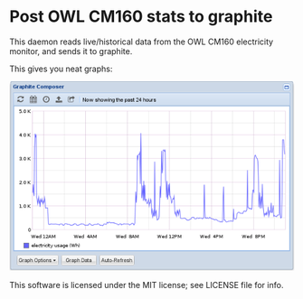 # Post OWL CM160 stats to graphite

This daemon reads live/historical data from the OWL CM160 electricity monitor,
and sends it to graphite.

This gives you neat graphs:

![Screenshot of electricity usage graph in graphite](https://raw.githubusercontent.com/diocles/cm160-graphite/master/screenshot.png)

This software is licensed under the MIT license; see LICENSE file for info.
